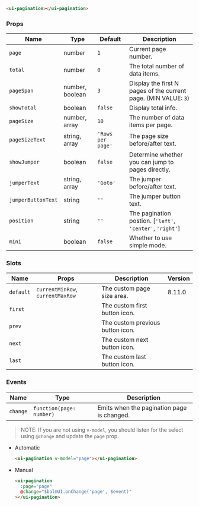```html
<ui-pagination></ui-pagination>
```

### Props

| Name               | Type            | Default           | Description                                                     |
| ------------------ | --------------- | ----------------- | --------------------------------------------------------------- |
| `page`             | number          | `1`               | Current page number.                                            |
| `total`            | number          | `0`               | The total number of data items.                                 |
| `pageSpan`         | number, boolean | `3`               | Display the first N pages of the current page. (MIN VALUE: `3`) |
| `showTotal`        | boolean         | `false`           | Display total info.                                             |
| `pageSize`         | number, array   | `10`              | The number of data items per page.                              |
| `pageSizeText`     | string, array   | `'Rows per page'` | The page size before/after text.                                |
| `showJumper`       | boolean         | `false`           | Determine whether you can jump to pages directly.               |
| `jumperText`       | string, array   | `'Goto'`          | The jumper before/after text.                                   |
| `jumperButtonText` | string          | `''`              | The jumper button text.                                         |
| `position`         | string          | `''`              | The pagination postion. [`'left'`, `'center'`, `'right'`]       |
| `mini`             | boolean         | `false`           | Whether to use simple mode.                                     |

### Slots

| Name      | Props                            | Description                      | Version |
| --------- | -------------------------------- | -------------------------------- | ------- |
| `default` | `currentMinRow`, `currentMaxRow` | The custom page size area.       | 8.11.0  |
| `first`   |                                  | The custom first button icon.    |         |
| `prev`    |                                  | The custom previous button icon. |         |
| `next`    |                                  | The custom next button icon.     |         |
| `last`    |                                  | The custom last button icon.     |         |

### Events

| Name     | Type                     | Description                                |
| -------- | ------------------------ | ------------------------------------------ |
| `change` | `function(page: number)` | Emits when the pagination page is changed. |

> NOTE: If you are not using `v-model`, you should listen for the select using `@change` and update the `page` prop.

- Automatic

  ```html
  <ui-pagination v-model="page"></ui-pagination>
  ```

- Manual

  ```html
  <ui-pagination
    :page="page"
    @change="$balmUI.onChange('page', $event)"
  ></ui-pagination>
  ```
